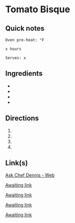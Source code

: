 # Tomato Bisque

## Quick notes 
```
Oven pre-heat: °F 

x hours

Serves: x
```

## Ingredients
+ 
+ 
+ 
+ 


## Directions
1. 


1. 


1. 


1. 


## Link(s)
[Ask Chef Dennis - Web](https://www.askchefdennis.com/restaurant-style-tomato-bisque/#wprm-recipe-container-83407)

[Awaiting link](url)

[Awaiting link](url)

[Awaiting link](url)

[Awaiting link](url)
